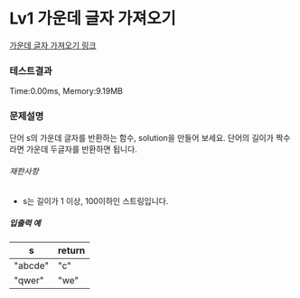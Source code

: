 # Lv1 가운데 글자 가져오기
 [가운데 글자 가져오기 링크](https://school.programmers.co.kr/learn/courses/30/lessons/12903)

### 테스트결과
 Time:0.00ms, Memory:9.19MB

### 문제설명
<div class="markdown solarized-dark"><p>단어 s의 가운데 글자를 반환하는 함수, solution을 만들어 보세요. 단어의 길이가 짝수라면 가운데 두글자를 반환하면 됩니다.</p>

<h6>재한사항</h6>

<ul>
    <li>s는 길이가 1 이상, 100이하인 스트링입니다.</li>
</ul>

<h5>입출력 예</h5>
<table class="table">
<thead><tr>
    <th>s</th>
    <th>return</th>
</tr>
</thead>
<tbody><tr>
    <td>"abcde"</td>
    <td>"c"</td>
</tr>
<tr>
    <td>"qwer"</td>
    <td>"we"</td>
</tr>
</tbody>
</table></div>
